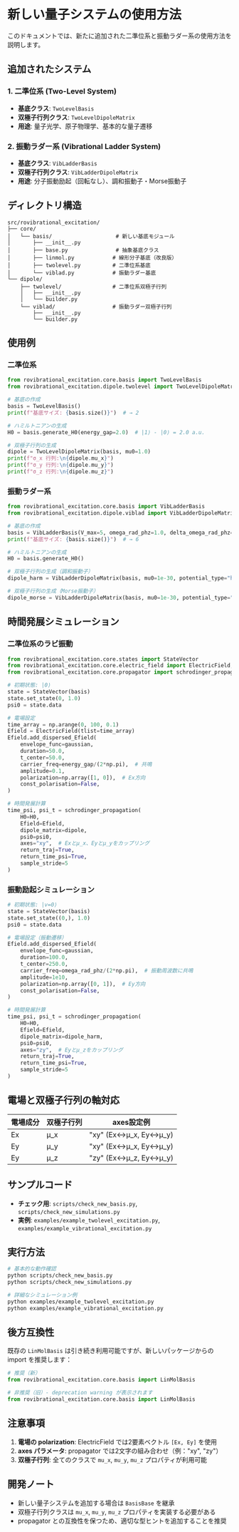 # 新しい量子システムの使用方法

このドキュメントでは、新たに追加された二準位系と振動ラダー系の使用方法を説明します。

## 追加されたシステム

### 1. 二準位系 (Two-Level System)
- **基底クラス**: `TwoLevelBasis`
- **双極子行列クラス**: `TwoLevelDipoleMatrix`
- **用途**: 量子光学、原子物理学、基本的な量子遷移

### 2. 振動ラダー系 (Vibrational Ladder System)
- **基底クラス**: `VibLadderBasis`
- **双極子行列クラス**: `VibLadderDipoleMatrix`
- **用途**: 分子振動励起（回転なし）、調和振動子・Morse振動子

## ディレクトリ構造

```
src/rovibrational_excitation/
├── core/
│   └── basis/                    # 新しい基底モジュール
│       ├── __init__.py
│       ├── base.py               # 抽象基底クラス
│       ├── linmol.py            # 線形分子基底（改良版）
│       ├── twolevel.py          # 二準位系基底
│       └── viblad.py            # 振動ラダー基底
└── dipole/
    ├── twolevel/                # 二準位系双極子行列
    │   ├── __init__.py
    │   └── builder.py
    └── viblad/                  # 振動ラダー双極子行列
        ├── __init__.py
        └── builder.py
```

## 使用例

### 二準位系

```python
from rovibrational_excitation.core.basis import TwoLevelBasis
from rovibrational_excitation.dipole.twolevel import TwoLevelDipoleMatrix

# 基底の作成
basis = TwoLevelBasis()
print(f"基底サイズ: {basis.size()}")  # → 2

# ハミルトニアンの生成
H0 = basis.generate_H0(energy_gap=2.0)  # |1⟩ - |0⟩ = 2.0 a.u.

# 双極子行列の生成
dipole = TwoLevelDipoleMatrix(basis, mu0=1.0)
print(f"σ_x 行列:\n{dipole.mu_x}")
print(f"σ_y 行列:\n{dipole.mu_y}")
print(f"σ_z 行列:\n{dipole.mu_z}")
```

### 振動ラダー系

```python
from rovibrational_excitation.core.basis import VibLadderBasis
from rovibrational_excitation.dipole.viblad import VibLadderDipoleMatrix

# 基底の作成
basis = VibLadderBasis(V_max=5, omega_rad_phz=1.0, delta_omega_rad_phz=0.01)
print(f"基底サイズ: {basis.size()}")  # → 6

# ハミルトニアンの生成
H0 = basis.generate_H0()

# 双極子行列の生成（調和振動子）
dipole_harm = VibLadderDipoleMatrix(basis, mu0=1e-30, potential_type="harmonic")

# 双極子行列の生成（Morse振動子）
dipole_morse = VibLadderDipoleMatrix(basis, mu0=1e-30, potential_type="morse")
```

## 時間発展シミュレーション

### 二準位系のラビ振動

```python
from rovibrational_excitation.core.states import StateVector
from rovibrational_excitation.core.electric_field import ElectricField, gaussian
from rovibrational_excitation.core.propagator import schrodinger_propagation

# 初期状態: |0⟩
state = StateVector(basis)
state.set_state(0, 1.0)
psi0 = state.data

# 電場設定
time_array = np.arange(0, 100, 0.1)
Efield = ElectricField(tlist=time_array)
Efield.add_dispersed_Efield(
    envelope_func=gaussian,
    duration=50.0,
    t_center=50.0,
    carrier_freq=energy_gap/(2*np.pi),  # 共鳴
    amplitude=0.1,
    polarization=np.array([1, 0]),  # Ex方向
    const_polarisation=False,
)

# 時間発展計算
time_psi, psi_t = schrodinger_propagation(
    H0=H0,
    Efield=Efield,
    dipole_matrix=dipole,
    psi0=psi0,
    axes="xy",  # Exとμ_x、Eyとμ_yをカップリング
    return_traj=True,
    return_time_psi=True,
    sample_stride=5
)
```

### 振動励起シミュレーション

```python
# 初期状態: |v=0⟩
state = StateVector(basis)
state.set_state((0,), 1.0)
psi0 = state.data

# 電場設定（振動遷移）
Efield.add_dispersed_Efield(
    envelope_func=gaussian,
    duration=100.0,
    t_center=250.0,
    carrier_freq=omega_rad_phz/(2*np.pi),  # 振動周波数に共鳴
    amplitude=1e10,
    polarization=np.array([0, 1]),  # Ey方向
    const_polarisation=False,
)

# 時間発展計算
time_psi, psi_t = schrodinger_propagation(
    H0=H0,
    Efield=Efield,
    dipole_matrix=dipole_harm,
    psi0=psi0,
    axes="zy",  # Eyとμ_zをカップリング
    return_traj=True,
    return_time_psi=True,
    sample_stride=5
)
```

## 電場と双極子行列の軸対応

| 電場成分 | 双極子行列 | axes設定例 |
|----------|------------|------------|
| Ex | μ_x | "xy" (Ex↔μ_x, Ey↔μ_y) |
| Ey | μ_y | "xy" (Ex↔μ_x, Ey↔μ_y) |
| Ey | μ_z | "zy" (Ex↔μ_z, Ey↔μ_y) |

## サンプルコード

- **チェック用**: `scripts/check_new_basis.py`, `scripts/check_new_simulations.py`
- **実例**: `examples/example_twolevel_excitation.py`, `examples/example_vibrational_excitation.py`

## 実行方法

```bash
# 基本的な動作確認
python scripts/check_new_basis.py
python scripts/check_new_simulations.py

# 詳細なシミュレーション例
python examples/example_twolevel_excitation.py
python examples/example_vibrational_excitation.py
```

## 後方互換性

既存の `LinMolBasis` は引き続き利用可能ですが、新しいパッケージからの import を推奨します：

```python
# 推奨（新）
from rovibrational_excitation.core.basis import LinMolBasis

# 非推奨（旧）- deprecation warning が表示されます
from rovibrational_excitation.core.basis import LinMolBasis
```

## 注意事項

1. **電場の polarization**: ElectricField では2要素ベクトル `[Ex, Ey]` を使用
2. **axes パラメータ**: propagator では2文字の組み合わせ（例："xy", "zy"）
3. **双極子行列**: 全てのクラスで `mu_x`, `mu_y`, `mu_z` プロパティが利用可能

## 開発ノート

- 新しい量子システムを追加する場合は `BasisBase` を継承
- 双極子行列クラスは `mu_x`, `mu_y`, `mu_z` プロパティを実装する必要がある
- propagator との互換性を保つため、適切な型ヒントを追加することを推奨 